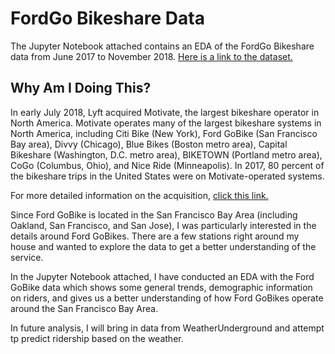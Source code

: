 # FordGo Bikeshare Data

The Jupyter Notebook attached contains an EDA of the FordGo Bikeshare data from June 2017 to November 2018. 
[Here is a link to the dataset.](https://s3.amazonaws.com/fordgobike-data/index.html) 

## Why Am I Doing This? 

In early July 2018, Lyft acquired Motivate, the largest bikeshare operator in North America. Motivate operates many of the largest bikeshare systems in North America, including Citi Bike (New York), Ford GoBike (San Francisco Bay area), Divvy (Chicago), Blue Bikes (Boston metro area), Capital Bikeshare (Washington, D.C. metro area), BIKETOWN (Portland metro area), CoGo (Columbus, Ohio), and Nice Ride (Minneapolis). In 2017, 80 percent of the bikeshare trips in the United States were on Motivate-operated systems. 

For more detailed information on the acquisition, [click this link.](https://blog.lyft.com/posts/lyft-to-acquire-us-bikeshare-leader)

Since Ford GoBike is located in the San Francisco Bay Area (including Oakland, San Francisco, and San Jose), I was particularly interested in the details around Ford GoBikes. There are a few stations right around my house and wanted to explore the data to get a better understanding of the service. 

In the Jupyter Notebook attached, I have conducted an EDA with the Ford GoBike data which shows some general trends, demographic information on riders, and gives us a better understanding of how Ford GoBikes operate around the San Francisco Bay Area. 

In future analysis, I will bring in data from WeatherUnderground and attempt tp predict ridership based on the weather. 

